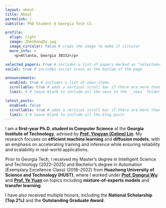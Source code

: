 ```yaml
---
layout: about
title: About
permalink: /
subtitle: PhD Student @ Georgia Tech CS

profile:
  align: right
  image: ZhenbangDu.jpg
  image_circular: false # crops the image to make it circular
  more_info: >
    <p>Atlanta, Georgia 30332</p>

selected_papers: true # includes a list of papers marked as "selected={true}"
social: true # includes social icons at the bottom of the page

announcements:
  enabled: true # includes a list of news items
  scrollable: true # adds a vertical scroll bar if there are more than 3 news items
  limit: 5 # leave blank to include all the news in the `_news` folder

latest_posts:
  enabled: false
  scrollable: true # adds a vertical scroll bar if there are more than 3 new posts items
  limit: 3 # leave blank to include all the blog posts
---
```


I am a **first-year Ph.D. student in Computer Science** at the **Georgia Institute of Technology**, advised by [**Prof. Yingyan (Celine) Lin**](https://eiclab.scs.gatech.edu/pages/team.html). My research focuses on **efficient machine learning** and **diffusion models**, with an emphasis on accelerating training and inference while ensuring reliability and scalability in real-world applications.

Prior to Georgia Tech, I received my Master’s degree in Intelligent Science and Technology (2022–2025) and Bachelor’s degree in Automation (Exemplary Excellence Class) (2018–2022) from **Huazhong University of Science and Technology (HUST)**, where I worked under [**Prof. Dongrui Wu**](https://sites.google.com/site/drwuhust/) and [**Prof. Ye Yuan**](http://yy311.github.io/) on topics including **mixture-of-experts models** and **transfer learning**.

I have also received multiple honors, including the **National Scholarship (Top 2%)** and the **Outstanding Graduate Award**.
